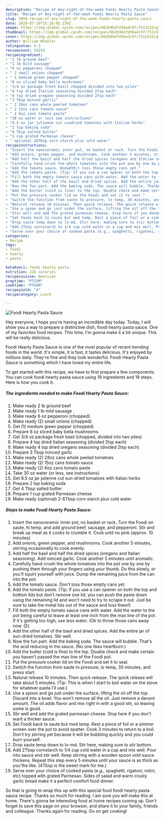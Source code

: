 ```yaml
---
description: "Recipe of Any-night-of-the-week Foodi Hearty Pasta Sauce"
title: "Recipe of Any-night-of-the-week Foodi Hearty Pasta Sauce"
slug: 3856-recipe-of-any-night-of-the-week-foodi-hearty-pasta-sauce
date: 2020-07-16T15:18:05.239Z
image: https://img-global.cpcdn.com/recipes/6b2b9bd7d36adc97/751x532cq70/foodi-hearty-pasta-sauce-recipe-main-photo.jpg
thumbnail: https://img-global.cpcdn.com/recipes/6b2b9bd7d36adc97/751x532cq70/foodi-hearty-pasta-sauce-recipe-main-photo.jpg
cover: https://img-global.cpcdn.com/recipes/6b2b9bd7d36adc97/751x532cq70/foodi-hearty-pasta-sauce-recipe-main-photo.jpg
author: William Wheeler
ratingvalue: 4.3
reviewcount: 19259
recipeingredient:
- "2 lb ground beef"
- "1 lb mild sausage"
- "6 oz pepperoni chopped"
- " 2 small onions chopped"
- " 1 medium green pepper chopped"
- "8 oz sliced baby bella mushrooms"
- "3/4 oz package fresh basil chopped divided into two piles"
- "4 tsp dried Italian seasoning divided 2tsp each"
- "4 tsp dried oregano seasoning divided 2tsp each"
- "3 Tbsp minced garlic"
- " 2 28oz cans whole peeled tomatoes"
- " 2 15oz cans tomato sauce"
- " 2 6oz cans tomato paste"
- "30 oz water or less see instructions"
- "8.5 oz jar julienne cut sundried tomatoes with Italian herbs"
- "2 tsp baking soda"
- "4 Tbsp salted butter"
- "1 cup grated Parmesan cheese"
- " optional 26Tbsp corn starch plus cold water"
recipeinstructions:
- "Insert the nanoceramic inner pot, no basket or rack. Turn the Foodi on saute, hi temp, and add ground beef, sausage, and pepperoni. Stir and break up meat as it cooks to crumble it. Cook until no pink (approx. 10 minutes)"
- "Add onions, green pepper, and mushrooms. Cook another 5 minutes, stirring occasionally to cook evenly."
- "Add half the basil and half the dried spices (oregano and Italian seasoning). Add minced garlic. Cook another 5 minutes until aromatic."
- "Carefully hand-crush the whole tomatoes into the pot one by one by pushing them through your fingers using your thumb. Do this slowly, or you&#39;ll squirt yourself with juice. Dump the remaining juice from the can into the pot."
- "Add the tomato sauce. Don&#39;t toss those empty cans yet."
- "Add the tomato paste. (Tip: If you use a can opener on both the top and bottom lids but don&#39;t remove one lid, you can push the paste down using the remaining lid and won&#39;t need to try to scrape it out. Just be sure to take the metal lids out of the sauce and toss them!)"
- "Fill both the empty tomato sauce cans with water. Add the water to the pot being careful to leave at least one inch from the max line of the pot. If it&#39;s getting too high, use less water. (Ok to throw those cans away now. 😊)"
- "Add the other half of the basil and dried spices. Add the entire jar of sun-dried tomatoes. Stir well."
- "Now the fun part. Add the baking soda. The sauce will bubble. That&#39;s the acid reducing in the sauce. (No one likes heartburn.)"
- "Add the butter (cold is fine) to the top. Double check and make certain you haven&#39;t passed the max line of the Foodi pot."
- "Put the pressure cooker lid on the Foodi and set it to seal."
- "Switch the function from saute to pressure, lo temp, 30 minutes, and press start."
- "Natural release 10 minutes. Then quick release. The quick release will take about 5 minutes. (Tip: This is when I start to boil water on the stove for whatever pasta I&#39;ll use.)"
- "Use a spoon and go just under the surface, lifting the oil off the top. Discard into a bowl. You won&#39;t remove all the oil. Just remove a decent amount. The oil adds flavor and mix right in with a good stir, so leaving some is good."
- "Stir well and add the grated parmesan cheese. Stop here if you don&#39;t want a thicker sauce."
- "Set Foodi back to saute but med temp. Rest a piece of foil or a simmer screen over the pot to avoid spatter. Cook 3 minutes to return to a boil. Don&#39;t try stirring yet because it will be bubbling quickly and you could burn yourself."
- "Drop saute temp down to lo-md. Stir here, making sure to stir bottom."
- "Add 2Tbsp cornstarch to 1/4 cup cold water in a cup and mix well. Pour into sauce and stir well. Keep stirring with a wooden spoon until sauce thickens. Repeat this step every 5 minutes until your sauce is as thick as you&#39;the like. (4Tbsp is the sweet mark for me.)"
- "Serve over your choice of cooked pasta (e.g., spaghetti, rigatoni, rotini, etc) topped with grated Parmesan. Sides of salad and warm crusty garlic bread make it a perfect comfort food dinner."
categories:
- Recipe
tags:
- foodi
- hearty
- pasta

katakunci: foodi hearty pasta 
nutrition: 226 calories
recipecuisine: American
preptime: "PT25M"
cooktime: "PT56M"
recipeyield: "4"
recipecategory: Lunch

---
```



![Foodi Hearty Pasta Sauce](https://img-global.cpcdn.com/recipes/6b2b9bd7d36adc97/751x532cq70/foodi-hearty-pasta-sauce-recipe-main-photo.jpg)

Hey everyone, I hope you're having an incredible day today. Today, I will show you a way to prepare a distinctive dish, foodi hearty pasta sauce. One of my favorites food recipes. This time, I'm gonna make it a bit unique. This will be really delicious.



Foodi Hearty Pasta Sauce is one of the most popular of recent trending foods in the world. It's simple, it is fast, it tastes delicious. It's enjoyed by millions daily. They're fine and they look wonderful. Foodi Hearty Pasta Sauce is something which I have loved my entire life.


To get started with this recipe, we have to first prepare a few components. You can cook foodi hearty pasta sauce using 19 ingredients and 19 steps. Here is how you cook it.

<!--inarticleads1-->

##### The ingredients needed to make Foodi Hearty Pasta Sauce:

1. Make ready 2 lb ground beef
1. Make ready 1 lb mild sausage
1. Make ready 6 oz pepperoni (chopped)
1. Make ready  (2) small onions (chopped)
1. Get  (1) medium green pepper (chopped)
1. Prepare 8 oz sliced baby bella mushrooms
1. Get 3/4 oz package fresh basil (chopped, divided into two piles)
1. Prepare 4 tsp dried Italian seasoning (divided 2tsp each)
1. Make ready 4 tsp dried oregano seasoning (divided 2tsp each)
1. Prepare 3 Tbsp minced garlic
1. Make ready  (2) 28oz cans whole peeled tomatoes
1. Make ready  (2) 15oz cans tomato sauce
1. Make ready  (2) 6oz cans tomato paste
1. Take 30 oz water (or less, see instructions)
1. Get 8.5 oz jar julienne cut sun-dried tomatoes with Italian herbs
1. Prepare 2 tsp baking soda
1. Get 4 Tbsp salted butter
1. Prepare 1 cup grated Parmesan cheese
1. Make ready  (optional) 2-6Tbsp corn starch plus cold water




<!--inarticleads2-->

##### Steps to make Foodi Hearty Pasta Sauce:

1. Insert the nanoceramic inner pot, no basket or rack. Turn the Foodi on saute, hi temp, and add ground beef, sausage, and pepperoni. Stir and break up meat as it cooks to crumble it. Cook until no pink (approx. 10 minutes)
1. Add onions, green pepper, and mushrooms. Cook another 5 minutes, stirring occasionally to cook evenly.
1. Add half the basil and half the dried spices (oregano and Italian seasoning). Add minced garlic. Cook another 5 minutes until aromatic.
1. Carefully hand-crush the whole tomatoes into the pot one by one by pushing them through your fingers using your thumb. Do this slowly, or you&#39;ll squirt yourself with juice. Dump the remaining juice from the can into the pot.
1. Add the tomato sauce. Don&#39;t toss those empty cans yet.
1. Add the tomato paste. (Tip: If you use a can opener on both the top and bottom lids but don&#39;t remove one lid, you can push the paste down using the remaining lid and won&#39;t need to try to scrape it out. Just be sure to take the metal lids out of the sauce and toss them!)
1. Fill both the empty tomato sauce cans with water. Add the water to the pot being careful to leave at least one inch from the max line of the pot. If it&#39;s getting too high, use less water. (Ok to throw those cans away now. 😊)
1. Add the other half of the basil and dried spices. Add the entire jar of sun-dried tomatoes. Stir well.
1. Now the fun part. Add the baking soda. The sauce will bubble. That&#39;s the acid reducing in the sauce. (No one likes heartburn.)
1. Add the butter (cold is fine) to the top. Double check and make certain you haven&#39;t passed the max line of the Foodi pot.
1. Put the pressure cooker lid on the Foodi and set it to seal.
1. Switch the function from saute to pressure, lo temp, 30 minutes, and press start.
1. Natural release 10 minutes. Then quick release. The quick release will take about 5 minutes. (Tip: This is when I start to boil water on the stove for whatever pasta I&#39;ll use.)
1. Use a spoon and go just under the surface, lifting the oil off the top. Discard into a bowl. You won&#39;t remove all the oil. Just remove a decent amount. The oil adds flavor and mix right in with a good stir, so leaving some is good.
1. Stir well and add the grated parmesan cheese. Stop here if you don&#39;t want a thicker sauce.
1. Set Foodi back to saute but med temp. Rest a piece of foil or a simmer screen over the pot to avoid spatter. Cook 3 minutes to return to a boil. Don&#39;t try stirring yet because it will be bubbling quickly and you could burn yourself.
1. Drop saute temp down to lo-md. Stir here, making sure to stir bottom.
1. Add 2Tbsp cornstarch to 1/4 cup cold water in a cup and mix well. Pour into sauce and stir well. Keep stirring with a wooden spoon until sauce thickens. Repeat this step every 5 minutes until your sauce is as thick as you&#39;the like. (4Tbsp is the sweet mark for me.)
1. Serve over your choice of cooked pasta (e.g., spaghetti, rigatoni, rotini, etc) topped with grated Parmesan. Sides of salad and warm crusty garlic bread make it a perfect comfort food dinner.




So that is going to wrap this up with this special food foodi hearty pasta sauce recipe. Thanks so much for reading. I am sure you will make this at home. There's gonna be interesting food at home recipes coming up. Don't forget to save this page on your browser, and share it to your family, friends and colleague. Thanks again for reading. Go on get cooking!
